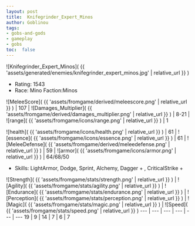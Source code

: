 ```yaml
---
layout: post
title:  Knifegrinder_Expert_Minos
author: Goblinou
tags:
- gobs-and-gods
- gameplay
- gobs
toc:  false
---
```


![Knifegrinder_Expert_Minos]( {{ 'assets/generated/enemies/knifegrinder_expert_minos.jpg' | relative_url }} )
- Rating: 1543
- Race: Mino  Faction:Minos

![MeleeScore]( {{ 'assets/fromgame/derived/meleescore.png' | relative_url }} ) | 107 | ![Damages_Multiplier]( {{ 'assets/fromgame/derived/damages_multiplier.png' | relative_url }} ) | 8-21 | ![range]( {{ 'assets/fromgame/icons/range.png' | relative_url }} ) | 1


![health]( {{ 'assets/fromgame/icons/health.png' | relative_url }} ) | 61 | ![essence]( {{ 'assets/fromgame/icons/essence.png' | relative_url }} ) | 61 | ![MeleeDefense]( {{ 'assets/fromgame/derived/meleedefense.png' | relative_url }} ) | 59 | ![armor]( {{ 'assets/fromgame/icons/armor.png' | relative_url }} ) | 64/68/50

* Skills: LightArmor, Dodge, Sprint, Alchemy, Dagger + , CriticalStrike + 

![Strength]( {{ 'assets/fromgame/stats/strength.png' | relative_url }} ) | ![Agility]( {{ 'assets/fromgame/stats/agility.png' | relative_url }} ) | ![Endurance]( {{ 'assets/fromgame/stats/endurance.png' | relative_url }} ) | ![Perception]( {{ 'assets/fromgame/stats/perception.png' | relative_url }} ) | ![Magic]( {{ 'assets/fromgame/stats/magic.png' | relative_url }} ) | ![Speed]( {{ 'assets/fromgame/stats/speed.png' | relative_url }} )
--- | --- | --- | --- | --- | ---
19 | 9 | 14 | 7 | 6 | 7
